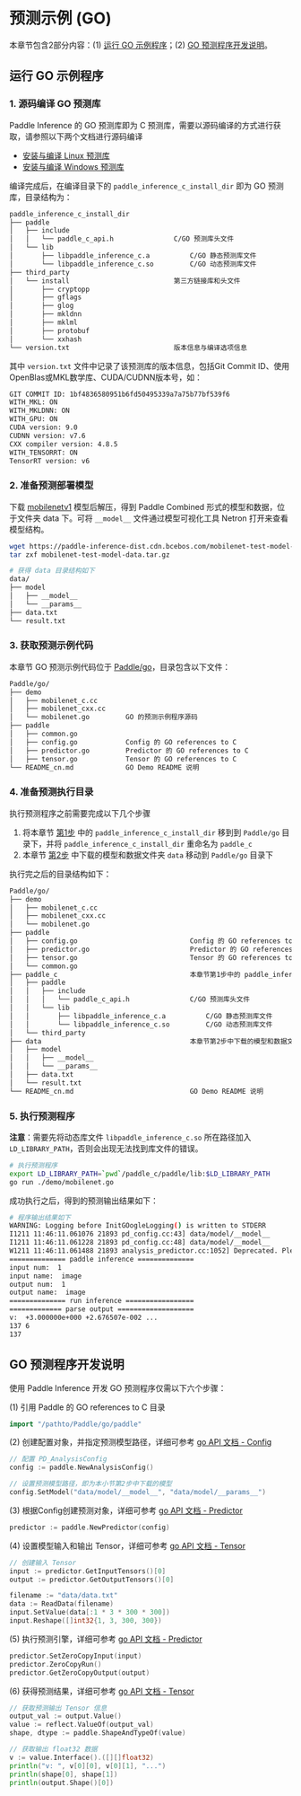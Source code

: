# 预测示例 (GO)

本章节包含2部分内容：(1) [运行 GO 示例程序](#id1)；(2) [GO 预测程序开发说明](#id7)。

## 运行 GO 示例程序

### 1. 源码编译 GO 预测库

Paddle Inference 的 GO 预测库即为 C 预测库，需要以源码编译的方式进行获取，请参照以下两个文档进行源码编译

- [安装与编译 Linux 预测库](../user_guides/source_compile.html#ubuntu-18-04)
- [安装与编译 Windows 预测库](../user_guides/source_compile.html#windows-10)

编译完成后，在编译目录下的 `paddle_inference_c_install_dir` 即为 GO 预测库，目录结构为：

```bash
paddle_inference_c_install_dir
├── paddle
│   ├── include
│   │   └── paddle_c_api.h               C/GO 预测库头文件
│   └── lib
│       ├── libpaddle_inference_c.a          C/GO 静态预测库文件
│       └── libpaddle_inference_c.so         C/GO 动态预测库文件
├── third_party
│   └── install                          第三方链接库和头文件
│       ├── cryptopp
│       ├── gflags
│       ├── glog
│       ├── mkldnn
│       ├── mklml
│       ├── protobuf
│       └── xxhash
└── version.txt                          版本信息与编译选项信息
```

其中 `version.txt` 文件中记录了该预测库的版本信息，包括Git Commit ID、使用OpenBlas或MKL数学库、CUDA/CUDNN版本号，如：

```bash
GIT COMMIT ID: 1bf4836580951b6fd50495339a7a75b77bf539f6
WITH_MKL: ON
WITH_MKLDNN: ON
WITH_GPU: ON
CUDA version: 9.0
CUDNN version: v7.6
CXX compiler version: 4.8.5
WITH_TENSORRT: ON
TensorRT version: v6
```

### 2. 准备预测部署模型

下载 [mobilenetv1](https://paddle-inference-dist.cdn.bcebos.com/mobilenet-test-model-data.tar.gz) 模型后解压，得到 Paddle Combined 形式的模型和数据，位于文件夹 data 下。可将 `__model__` 文件通过模型可视化工具 Netron 打开来查看模型结构。

```bash
wget https://paddle-inference-dist.cdn.bcebos.com/mobilenet-test-model-data.tar.gz
tar zxf mobilenet-test-model-data.tar.gz

# 获得 data 目录结构如下
data/
├── model
│   ├── __model__
│   └── __params__
├── data.txt
└── result.txt
```

### 3. 获取预测示例代码

本章节 GO 预测示例代码位于 [Paddle/go](https://github.com/PaddlePaddle/Paddle/tree/develop/go)，目录包含以下文件：

```bash
Paddle/go/
├── demo
│   ├── mobilenet_c.cc
│   ├── mobilenet_cxx.cc
│   └── mobilenet.go         GO 的预测示例程序源码
├── paddle
│   ├── common.go
│   ├── config.go            Config 的 GO references to C
│   ├── predictor.go         Predictor 的 GO references to C
│   ├── tensor.go            Tensor 的 GO references to C
└── README_cn.md             GO Demo README 说明
```

### 4. 准备预测执行目录

执行预测程序之前需要完成以下几个步骤

1. 将本章节 [第1步](#id2) 中的 `paddle_inference_c_install_dir` 移到到 `Paddle/go` 目录下，并将 `paddle_inference_c_install_dir` 重命名为 `paddle_c`
2. 本章节 [第2步](#id3) 中下载的模型和数据文件夹 `data` 移动到 `Paddle/go` 目录下

执行完之后的目录结构如下：

```bash
Paddle/go/
├── demo
│   ├── mobilenet_c.cc
│   ├── mobilenet_cxx.cc
│   └── mobilenet.go
├── paddle
│   ├── config.go                            Config 的 GO references to C
│   ├── predictor.go                         Predictor 的 GO references to C
│   ├── tensor.go                            Tensor 的 GO references to C
│   └── common.go
├── paddle_c                                 本章节第1步中的 paddle_inference_c_install_dir
│   ├── paddle
│   │   ├── include
│   │   │   └── paddle_c_api.h               C/GO 预测库头文件
│   │   └── lib
│   │       ├── libpaddle_inference_c.a          C/GO 静态预测库文件
│   │       └── libpaddle_inference_c.so         C/GO 动态预测库文件
│   └── third_party
├── data                                     本章节第2步中下载的模型和数据文件夹
│   ├── model
│   │   ├── __model__
│   │   └── __params__
│   ├── data.txt
│   └── result.txt
└── README_cn.md                             GO Demo README 说明
```

### 5. 执行预测程序

**注意**：需要先将动态库文件 `libpaddle_inference_c.so` 所在路径加入 `LD_LIBRARY_PATH`，否则会出现无法找到库文件的错误。

```bash
# 执行预测程序
export LD_LIBRARY_PATH=`pwd`/paddle_c/paddle/lib:$LD_LIBRARY_PATH
go run ./demo/mobilenet.go
```

成功执行之后，得到的预测输出结果如下：

```bash
# 程序输出结果如下
WARNING: Logging before InitGOogleLogging() is written to STDERR
I1211 11:46:11.061076 21893 pd_config.cc:43] data/model/__model__
I1211 11:46:11.061228 21893 pd_config.cc:48] data/model/__model__
W1211 11:46:11.061488 21893 analysis_predictor.cc:1052] Deprecated. Please use CreatePredictor instead.
============== paddle inference ==============
input num:  1
input name:  image
output num:  1
output name:  image
============== run inference =================
============= parse output ===================
v:  +3.000000e+000 +2.676507e-002 ...
137 6
137
```

## GO 预测程序开发说明

使用 Paddle Inference 开发 GO 预测程序仅需以下六个步骤：


(1) 引用 Paddle 的 GO references to C 目录

```go
import "/pathto/Paddle/go/paddle"
```

(2) 创建配置对象，并指定预测模型路径，详细可参考 [go API 文档 - Config](../api_reference/go_api_doc/Config_index)

```go
// 配置 PD_AnalysisConfig
config := paddle.NewAnalysisConfig()

// 设置预测模型路径，即为本小节第2步中下载的模型
config.SetModel("data/model/__model__", "data/model/__params__")
```

(3) 根据Config创建预测对象，详细可参考 [go API 文档 - Predictor](../api_reference/go_api_doc/Predictor)	

```go
predictor := paddle.NewPredictor(config)
```

(4) 设置模型输入和输出 Tensor，详细可参考 [go API 文档 - Tensor](../api_reference/go_api_doc/Tensor)

```go
// 创建输入 Tensor
input := predictor.GetInputTensors()[0]
output := predictor.GetOutputTensors()[0]

filename := "data/data.txt"
data := ReadData(filename)
input.SetValue(data[:1 * 3 * 300 * 300])
input.Reshape([]int32{1, 3, 300, 300})
```

(5) 执行预测引擎，详细可参考 [go API 文档 - Predictor](../api_reference/go_api_doc/Predictor)

```go
predictor.SetZeroCopyInput(input)
predictor.ZeroCopyRun()
predictor.GetZeroCopyOutput(output)
```

(6) 获得预测结果，详细可参考 [go API 文档 - Tensor](../api_reference/go_api_doc/Tensor)

```go
// 获取预测输出 Tensor 信息
output_val := output.Value()
value := reflect.ValueOf(output_val)
shape, dtype := paddle.ShapeAndTypeOf(value)

// 获取输出 float32 数据
v := value.Interface().([][]float32)
println("v: ", v[0][0], v[0][1], "...")
println(shape[0], shape[1])
println(output.Shape()[0])
```

